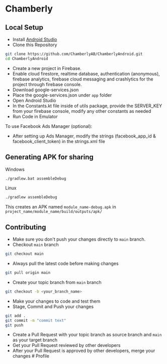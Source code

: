 # Chamberly

## Local Setup

- Install [Android Studio](https://developer.android.com/studio)
- Clone this Repository

```bash
git clone https://github.com/ChamberlyAB/ChamberlyAndroid.git
cd ChamberlyAndroid
```

- Create a new project in Firebase.
- Enable cloud firestore, realtime database, authentication (anonymous), firebase analytics, firebase cloud messaging and crashlytics for the project through firebase console.
- Download google-services.json
- Place the google-services.json under `app` folder
- Open Android Studio
- In the Constants.kt file inside of utils package, provide the SERVER_KEY from your firebase console, modify any other constants as needed
- Run Code in Emulator

To use Facebook Ads Manager (optional):
 - After setting up Ads Manager, modify the strings (facebook_app_id & facebook_client_token) in the strings.xml file

## Generating APK for sharing

Windows

```bash
./gradlew.bat assembleDebug
```

Linux

```bash
./gradlew assembleDebug
```

This creates an APK named `module_name-debug.apk` in `project_name/module_name/build/outputs/apk/`

## Contributing

- Make sure you don't push your changes directly to `main` branch.
- Checkout `main` branch

```bash
git checkout main
```

- Always pull the latest code before making changes

```bash
git pull origin main
```

- Create your topic branch from `main` branch

```bash
git checkout -b <your_branch_name>
```

- Make your changes to code and test them
- Stage, Commit and Push  your changes

```bash
git add .
git commit -m "commit text"
git push
```

- Create a Pull Request with your topic branch as source branch and `main` as your target branch
- Get your Pull Request reviewed by other developers
- After your Pull Request is approved by other developers, merge your changes
#   P r o f i l e  
 
